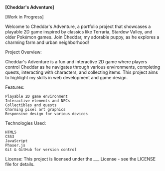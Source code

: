 **[Cheddar's Adventure]**

[Work in Progress]

Welcome to Cheddar's Adventure, a portfolio project that showcases a playable 2D game inspired by classics like Terraria, Stardew Valley, and older Pokémon games. Join Cheddar, my adorable puppy, as he explores a charming farm and urban neighborhood!



Project Overview:

Cheddar's Adventure is a fun and interactive 2D game where players control Cheddar as he navigates through various environments, completing quests, interacting with characters, and collecting items. This project aims to highlight my skills in web development and game design.



Features:

    Playable 2D game environment
    Interactive elements and NPCs
    Collectibles and quests
    Charming pixel art graphics
    Responsive design for various devices



Technologies Used:

    HTML5
    CSS3
    JavaScript
    Phaser.js
    Git & GitHub for version control


License:
This project is licensed under the ___ License - see the LICENSE file for details.
